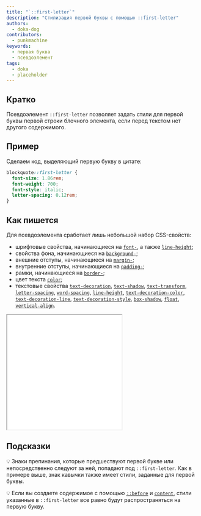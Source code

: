 ```yaml
---
title: "`::first-letter`"
description: "Стилизация первой буквы с помощью ::first-letter"
authors:
  - doka-dog
contributors:
  - punkmachine
keywords:
  - первая буква
  - псевдоэлемент
tags:
  - doka
  - placeholder
---
```


## Кратко

Псевдоэлемент `::first-letter` позволяет задать стили для первой буквы первой строки блочного элемента, если перед текстом нет другого содержимого.

## Пример

Сделаем код, выделяющий первую букву в цитате:

```css
blockquote::first-letter {
  font-size: 1.86rem;
  font-weight: 700;
  font-style: italic;
  letter-spacing: 0.12rem;
}
```

## Как пишется

Для псевдоэлемента сработает лишь небольшой набор CSS-свойств:

- шрифтовые свойства, начинающиеся на [`font-`](/css/font/), а также [`line-height`](/css/line-height/);
- свойства фона, начинающиеся на [`background-`](/css/backgroutnd/);
- внешние отступы, начинающиеся на [`margin-`](/css/margin/);
- внутренние отступы, начинающиеся на [`padding-`](/css/padding/);
- рамки, начинающиеся на [`border-`](/css/border/);
- цвет текста [`color`](/css/color);
- текстовые свойства [`text-decoration`](/css/text-decoration/), [`text-shadow`](/css/text-shadow/), [`text-transform`](/css/text-transform/), [`letter-spacing`](/css/letter-spacing/), [`word-spacing`](/css/word-spacing/), [`line-height`](/css/line-height/), [`text-decoration-color`](/css/text-decoration-color/), [`text-decoration-line`](/css/text-decoration-line/), [`text-decoration-style`](/css/text-decoration-style/), [`box-shadow`](/css/box-shadow/), [`float`](/css/float/), [`vertical-align`](/css/vertical-align/).

<iframe title="Псевдоэлемент ::first-letter" src="demos/quote/" height="300"></iframe>

## Подсказки

💡 Знаки препинания, которые предшествуют первой букве или непосредственно следуют за ней, попадают под `::first-letter`. Как в примере выше, знак кавычки также имеет стили, заданные для первой буквы.

💡 Если вы создаете содержимое с помощью [`::before`](/css/before/) и [`content`](/css/content/), стили указанные в `::first-letter` все равно будут распространяться на первую букву.